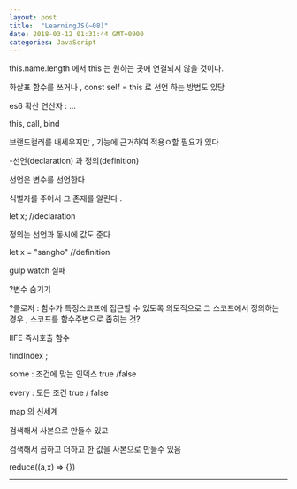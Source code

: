 ```yaml
---
layout: post
title:  "LearningJS(~08)"
date: 2018-03-12 01:31:44 GMT+0900 
categories: JavaScript
---
```


this.name.length 에서 this 는 원하는 곳에 연결되지 않을 것이다.

화살표 함수를 쓰거나 ,  const self = this 로 선언 하는 방법도 있당

es6 확산 연산자 : ...

this, call, bind 


브랜드컬러를 내세우지만  ,  기능에 근거하여 적용ㅇ할 필요가 있다



-선언(declaration) 과 정의(definition)

선언은 변수를 선언한다

식별자를 주어서 그 존재를 알린다 .

let x;  //declaration  

정의는 선언과 동시에 값도 준다

let x = "sangho" //definition


gulp watch 실패


?변수 숨기기 

?클로저 : 함수가 특정스코프에 접근할 수 있도록 의도적으로 그 스코프에서 정의하는 경우 , 스코프를 함수주변으로 좁히는 것?

⁭IIFE 즉시호출 함수

findIndex ;

some : 조건에 맞는 인덱스 true /false 

every : 모든 조건 true / false 



map 의 신세계 

검색해서 사본으로 만들수 있고

검색해서 곱하고 더하고 한 값을 사본으로 만들수 있음


reduce((a,x) => {})

---
